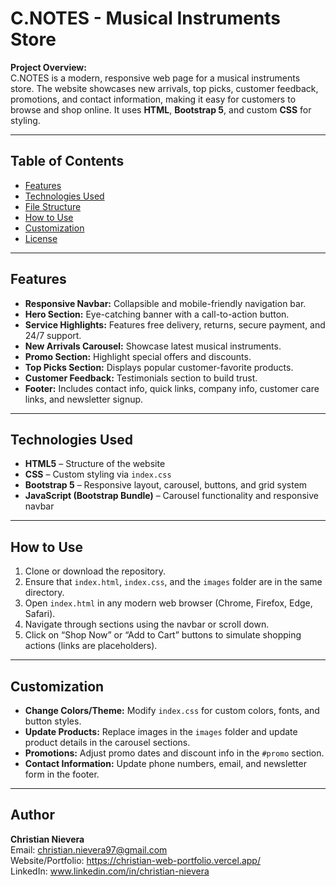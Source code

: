 # C.NOTES - Musical Instruments Store

**Project Overview:**  
C.NOTES is a modern, responsive web page for a musical instruments store. The website showcases new arrivals, top picks, customer feedback, promotions, and contact information, making it easy for customers to browse and shop online. It uses **HTML**, **Bootstrap 5**, and custom **CSS** for styling.

---

## Table of Contents
- [Features](#features)  
- [Technologies Used](#technologies-used)  
- [File Structure](#file-structure)  
- [How to Use](#how-to-use)  
- [Customization](#customization)  
- [License](#license)  

---

## Features
- **Responsive Navbar:** Collapsible and mobile-friendly navigation bar.  
- **Hero Section:** Eye-catching banner with a call-to-action button.  
- **Service Highlights:** Features free delivery, returns, secure payment, and 24/7 support.  
- **New Arrivals Carousel:** Showcase latest musical instruments.  
- **Promo Section:** Highlight special offers and discounts.  
- **Top Picks Section:** Displays popular customer-favorite products.  
- **Customer Feedback:** Testimonials section to build trust.  
- **Footer:** Includes contact info, quick links, company info, customer care links, and newsletter signup.  

---

## Technologies Used
- **HTML5** – Structure of the website  
- **CSS** – Custom styling via `index.css`  
- **Bootstrap 5** – Responsive layout, carousel, buttons, and grid system  
- **JavaScript (Bootstrap Bundle)** – Carousel functionality and responsive navbar  

---

## How to Use
1. Clone or download the repository.  
2. Ensure that `index.html`, `index.css`, and the `images` folder are in the same directory.  
3. Open `index.html` in any modern web browser (Chrome, Firefox, Edge, Safari).  
4. Navigate through sections using the navbar or scroll down.  
5. Click on “Shop Now” or “Add to Cart” buttons to simulate shopping actions (links are placeholders).  

---

## Customization
- **Change Colors/Theme:** Modify `index.css` for custom colors, fonts, and button styles.  
- **Update Products:** Replace images in the `images` folder and update product details in the carousel sections.  
- **Promotions:** Adjust promo dates and discount info in the `#promo` section.  
- **Contact Information:** Update phone numbers, email, and newsletter form in the footer.  

---

## Author
**Christian Nievera**  
Email: christian.nievera97@gmail.com  
Website/Portfolio: https://christian-web-portfolio.vercel.app/  
LinkedIn: www.linkedin.com/in/christian-nievera
 

